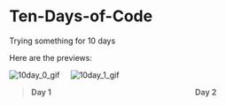 # Ten-Days-of-Code
Trying something for 10 days

Here are the previews:


![10day_0_gif](https://user-images.githubusercontent.com/69545204/209576451-85d9485f-4e1f-4201-a616-6ba060367671.gif) $~~~$ ![10day_1_gif](https://user-images.githubusercontent.com/69545204/209576682-0038c90b-86fa-4a55-a10f-0834f1bbbf9b.gif)
> **Day 1** $~~~~~~~~~~~~~~~~~~~~~~~~~~~~~~~~~~~~~~~~~~~~~~~~~~~~~~~~~~~~~~~~$ **Day 2** <br>


